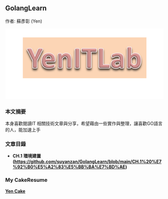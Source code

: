 ## GolangLearn
作者: 蘇彥彰 (Yen)

![GITHUB](https://github.com/suyanzan/GolangLearn/blob/main/%E5%9C%96%E7%89%871.png)

### 本文摘要
本身喜歡閱讀IT 相關技術文章與分享，希望藉由一些實作與整理，讓喜歡GO語言的人，能加速上手
### 文章目錄
* **CH.1 環境建置(<https://github.com/suyanzan/GolangLearn/blob/main/CH.1%20%E7%92%B0%E5%A2%83%E5%BB%BA%E7%BD%AE>)**

### My CakeResume
**[Yen Cake](<https://www.cakeresume.com/s--kcGT3wmYycpwaXP_hekVwQ--/suyanzan>)**
